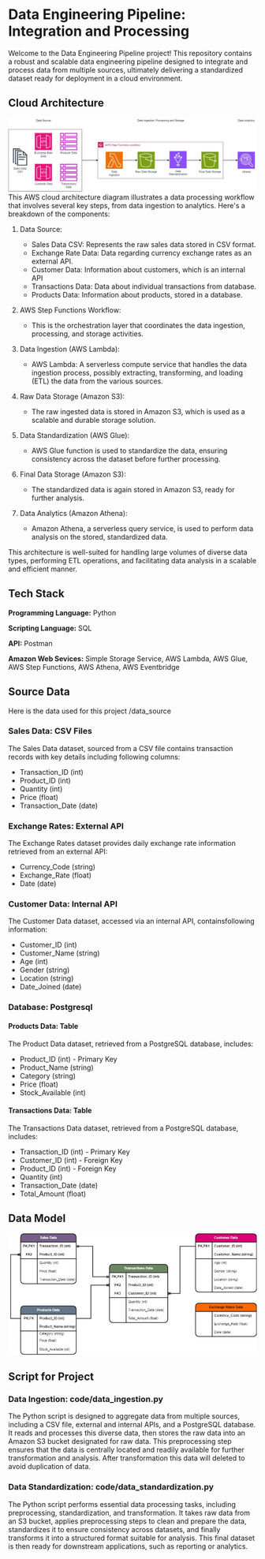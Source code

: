 
# Data Engineering Pipeline: Integration and Processing

Welcome to the Data Engineering Pipeline project! This repository contains a robust and scalable data engineering pipeline designed to integrate and process data from multiple sources, ultimately delivering a standardized dataset ready for deployment in a cloud environment.


## Cloud Architecture
![Project Architecture](Cloud_Architecture.jpg)
This AWS cloud architecture diagram illustrates a data processing workflow that involves several key steps, from data ingestion to analytics. Here's a breakdown of the components:
1. Data Source:
    - Sales Data CSV: Represents the raw sales data stored in CSV format.
    - Exchange Rate Data: Data regarding currency exchange rates as an external API.
    - Customer Data: Information about customers, which is an internal API
    - Transactions Data: Data about individual transactions from database.
    - Products Data: Information about products, stored in a database.
2. AWS Step Functions Workflow: 
    - This is the orchestration layer that coordinates the data ingestion, processing, and storage activities.

3. Data Ingestion (AWS Lambda):
    - AWS Lambda: A serverless compute service that handles the data ingestion process, possibly extracting, transforming, and loading (ETL) the data from the various sources.

4. Raw Data Storage (Amazon S3): 
    - The raw ingested data is stored in Amazon S3, which is used as a scalable and durable storage solution.

5. Data Standardization (AWS Glue):
    - AWS Glue function is used to standardize the data, ensuring consistency across the dataset before further processing.

6. Final Data Storage (Amazon S3):
    - The standardized data is again stored in Amazon S3, ready for further analysis.

7. Data Analytics (Amazon Athena):
    - Amazon Athena, a serverless query service, is used to perform data analysis on the stored, standardized data.

This architecture is well-suited for handling large volumes of diverse data types, performing ETL operations, and facilitating data analysis in a scalable and efficient manner.

## Tech Stack

**Programming Language:** Python

**Scripting Language:** SQL

**API:** Postman

**Amazon Web Sevices:** Simple Storage Service, AWS Lambda, AWS Glue, AWS Step Functions, AWS Athena, AWS Eventbridge


## Source Data
Here is the data used for this project /data_source
### Sales Data: CSV Files
The Sales Data dataset, sourced from a CSV file contains transaction records with key details including following columns:
- Transaction_ID (int)
- Product_ID (int)
- Quantity (int)
- Price (float)
- Transaction_Date (date)
### Exchange Rates: External API
The Exchange Rates dataset provides daily exchange rate information retrieved from an external API:
- Currency_Code (string)
- Exchange_Rate (float)
- Date (date)
### Customer Data: Internal API
The Customer Data dataset, accessed via an internal API, containsfollowing information:
- Customer_ID (int)
- Customer_Name (string)
- Age (int)
- Gender (string)
- Location (string)
- Date_Joined (date)
### Database: Postgresql
#### Products Data: Table
The Product Data dataset, retrieved from a PostgreSQL database, includes:
- Product_ID (int) - Primary Key
- Product_Name (string)
- Category (string)
- Price (float)
- Stock_Available (int)
#### Transactions Data: Table
The Transactions Data dataset, retrieved from a PostgreSQL database, includes:
- Transaction_ID (int) - Primary Key
- Customer_ID (int) - Foreign Key
- Product_ID (int) - Foreign Key
- Quantity (int)
- Transaction_Date (date)
- Total_Amount (float)
## Data Model
![data model diagram](ER_Diagram.jpg)
## Script for Project
### Data Ingestion: code/data_ingestion.py
The Python script is designed to aggregate data from multiple sources, including a CSV file, external and internal APIs, and a PostgreSQL database. It reads and processes this diverse data, then stores the raw data into an Amazon S3 bucket designated for raw data. This preprocessing step ensures that the data is centrally located and readily available for further transformation and analysis. After transformation this data will deleted to avoid duplication of data.
### Data Standardization: code/data_standardization.py
The Python script performs essential data processing tasks, including preprocessing, standardization, and transformation. It takes raw data from an S3 bucket, applies preprocessing steps to clean and prepare the data, standardizes it to ensure consistency across datasets, and finally transforms it into a structured format suitable for analysis. This final dataset is then ready for downstream applications, such as reporting or analytics.
